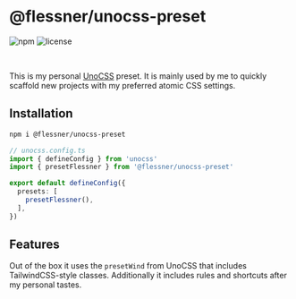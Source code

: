 # @flessner/unocss-preset
![npm](https://img.shields.io/npm/v/%40flessner%2Funocss-preset) ![license](https://img.shields.io/npm/l/%40flessner%2Funocss-preset)

<br />

This is my personal [UnoCSS](https://unocss.dev/) preset.
It is mainly used by me to quickly scaffold new projects with my preferred atomic CSS settings.

## Installation
```bash
npm i @flessner/unocss-preset
```

```ts
// unocss.config.ts
import { defineConfig } from 'unocss'
import { presetFlessner } from '@flessner/unocss-preset'

export default defineConfig({
  presets: [
    presetFlessner(),
  ],
})
```

## Features
Out of the box it uses the `presetWind` from UnoCSS that includes TailwindCSS-style classes.
Additionally it includes rules and shortcuts after my personal tastes.
